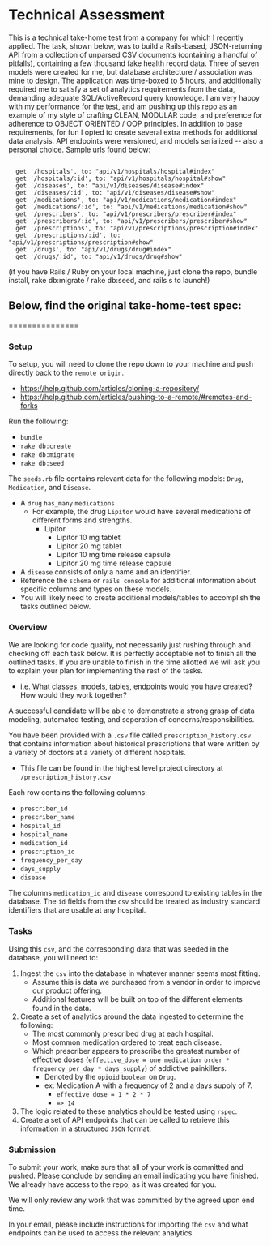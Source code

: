 # Technical Assessment

This is a technical take-home test from a company for which I recently applied. The task, shown below, was to build a Rails-based, JSON-returning API from a collection of unparsed CSV documents (containing a handful of pitfalls), containing a few thousand fake health record data. Three of seven models were created for me, but database architecture / association was mine to design. The application was time-boxed to 5 hours, and additionally required me to satisfy a set of analytics requirements from the data, demanding adequate SQL/ActiveRecord query knowledge. I am very happy with my performance for the test, and am pushing up this repo as an example of my style of crafting CLEAN, MODULAR code, and preference for adherence to OBJECT ORIENTED / OOP principles. In addition to base requirements, for fun I opted to create several extra methods for additional data analysis. API endpoints were versioned, and models serialized -- also a personal choice. Sample urls found below:

```

  get '/hospitals', to: "api/v1/hospitals/hospital#index"
  get '/hospitals/:id', to: "api/v1/hospitals/hospital#show"
  get '/diseases', to: "api/v1/diseases/disease#index"
  get '/diseases/:id', to: "api/v1/diseases/disease#show"
  get '/medications', to: "api/v1/medications/medication#index"
  get '/medications/:id', to: "api/v1/medications/medication#show"
  get '/prescribers', to: "api/v1/prescribers/prescriber#index"
  get '/prescribers/:id', to: "api/v1/prescribers/prescriber#show"
  get '/prescriptions', to: "api/v1/prescriptions/prescription#index"
  get '/prescriptions/:id', to: "api/v1/prescriptions/prescription#show"
  get '/drugs', to: "api/v1/drugs/drug#index"
  get '/drugs/:id', to: "api/v1/drugs/drug#show"

```
(if you have Rails / Ruby on your local machine, just clone the repo, bundle install, rake db:migrate / rake db:seed, and rails s to launch!)

## Below, find the original take-home-test spec: 

===============

### Setup

To setup, you will need to clone the repo down to your machine and push directly back to the `remote origin`.
* https://help.github.com/articles/cloning-a-repository/
* https://help.github.com/articles/pushing-to-a-remote/#remotes-and-forks

Run the following:

* `bundle`
* `rake db:create`
* `rake db:migrate`
* `rake db:seed`

The `seeds.rb` file contains relevant data for the following models: `Drug`, `Medication`, and `Disease`.
* A `drug` `has_many` `medications`
    * For example, the drug `Lipitor` would have several medications of different forms and strengths.
        * Lipitor
            * Lipitor 10 mg tablet
            * Lipitor 20 mg tablet
            * Lipitor 10 mg time release capsule
            * Lipitor 20 mg time release capsule
* A `disease` consists of only a name and an identifier.
* Reference the `schema` or `rails console` for additional information about specific columns and types on these models.
* You will likely need to create additional models/tables to accomplish the tasks outlined below.

### Overview
We are looking for code quality, not necessarily just rushing through and checking off each task below. It is perfectly acceptable not to finish all the outlined tasks. If you are unable to finish in the time allotted we will ask you to explain your plan for implementing the rest of the tasks.
* i.e. What classes, models, tables, endpoints would you have created? How would they work together?

A successful candidate will be able to demonstrate a strong grasp of data modeling, automated testing, and seperation of concerns/responsibilities.

You have been provided with a `.csv` file called `prescription_history.csv` that contains information about historical prescriptions that were written by a variety of doctors at a variety of different hospitals.
* This file can be found in the highest level project directory at `/prescription_history.csv`

Each row contains the following columns:
* `prescriber_id`
* `prescriber_name`
* `hospital_id`
* `hospital_name`
* `medication_id`
* `prescription_id`
* `frequency_per_day`
* `days_supply`
* `disease`

The columns `medication_id` and `disease` correspond to existing tables in the database. The `id` fields from the `csv` should be treated as industry standard identifiers that are usable at any hospital.

### Tasks

Using this `csv`, and the corresponding data that was seeded in the database, you will need to:

1. Ingest the `csv` into the database in whatever manner seems most fitting.
    * Assume this is data we purchased from a vendor in order to improve our product offering.
    * Additional features will be built on top of the different elements found in the data.
2.  Create a set of analytics around the data ingested to determine the following:
    * The most commonly prescribed drug at each hospital.
    * Most common medication ordered to treat each disease.
    * Which prescriber appears to prescribe the greatest number of effective doses (`effective_dose = one medication order * frequency_per_day * days_supply`) of addictive painkillers.
        * Denoted by the `opioid` `boolean` on `Drug`.
        * ex: Medication A with a frequency of 2 and a days supply of 7.
            * `effective_dose = 1 * 2 * 7`
            * `=> 14`
3. The logic related to these analytics should be tested using `rspec`.
4. Create a set of API endpoints that can be called to retrieve this information in a structured `JSON` format.

### Submission

To submit your work, make sure that all of your work is committed and pushed. Please conclude by sending an email indicating you have finished. We already have access to the repo, as it was created for you.

We will only review any work that was committed by the agreed upon end time.

In your email, please include instructions for importing the `csv` and what endpoints can be used to access the relevant analytics.
